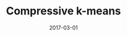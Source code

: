 ---
authors: "Nicolas Keriven, Nicolas Tremblay, Yann Traonmilin, Rémi Gribonval"
title: "Compressive k-means"
collection: conference
date: 2017-03-01
venue: 'ICASSP'
paperurl: 'https://hal.inria.fr/hal-01386077'
---
